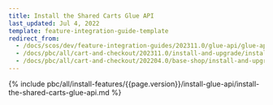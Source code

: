 ```yaml
---
title: Install the Shared Carts Glue API
last_updated: Jul 4, 2022
template: feature-integration-guide-template
redirect_from:
  - /docs/scos/dev/feature-integration-guides/202311.0/glue-api/glue-api-shared-carts-feature-integration.html  
  - /docs/pbc/all/cart-and-checkout/202311.0/install-and-upgrade/install-glue-api/install-the-shared-carts-glue-api.html
  - /docs/pbc/all/cart-and-checkout/202204.0/base-shop/install-and-upgrade/install-glue-api/install-the-shared-carts-glue-api.html
---
```


{% include pbc/all/install-features/{{page.version}}/install-glue-api/install-the-shared-carts-glue-api.md %} <!-- To edit, see /_includes/pbc/all/install-features/202311.0/install-glue-api/install-the-shared-carts-glue-api.md -->

